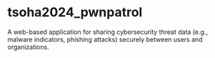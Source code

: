 # tsoha2024_pwnpatrol
A web-based application for sharing cybersecurity threat data (e.g., malware indicators, phishing attacks) securely between users and organizations.
